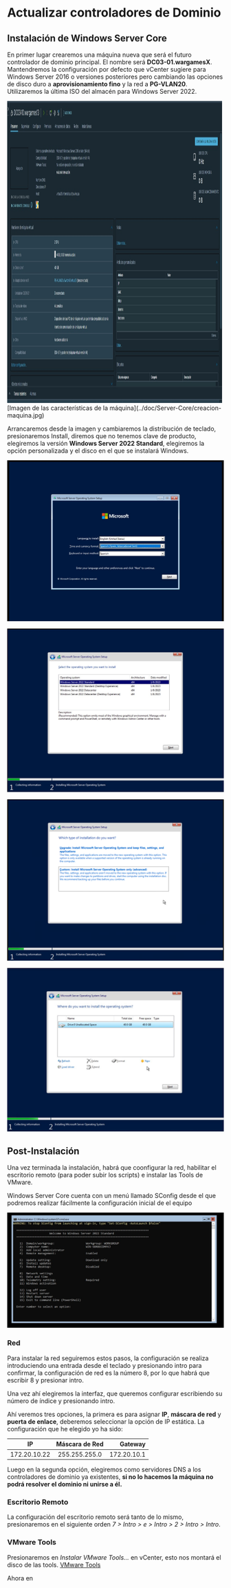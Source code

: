 # Actualizar controladores de Dominio

## Instalación de Windows Server Core

En primer lugar crearemos una máquina nueva que será el futuro controlador de dominio principal. El nombre será **DC03-01.wargamesX**. Mantendremos la configuración por defecto que vCenter sugiere para Windows Server 2016 o versiones posteriores pero cambiando las opciones de disco duro a **aprovisionamiento fino** y la red a **PG-VLAN20**. Utilizaremos la última ISO del almacén para Windows Server 2022.

<img src="../doc/Server-Core/creacion-maquina.jpg" alt="Imagen de las características de la máquina" height="700" width="500">
[Imagen de las características de la máquina](../doc/Server-Core/creacion-maquina.jpg)

Arrancaremos desde la imagen y cambiaremos la distribución de teclado, presionaremos Install, diremos que no tenemos clave de producto, elegiremos la versión **Windows Server 2022 Standard**, elegiremos la opción personalizada y el disco en el que se instalará Windows.

![Teclado](../doc/Server-Core/teclado.jpg)

![Edición](../doc/Server-Core/edicion.jpg)

![Personalizada](../doc/Server-Core/personalizada.png)

![Disco](../doc/Server-Core/disco.jpg)


## Post-Instalación

Una vez terminada la instalación, habrá que coonfigurar la red, habilitar el escritorio remoto (para poder subir los scripts) e instalar las Tools de VMware.

Windows Server Core cuenta con un menú llamado SConfig desde el que podremos realizar fácilmente la configuración inicial de el equipo

![SConfig](../doc/Server-Core/sconfig.jpg)

### Red

Para instalar la red seguiremos estos pasos, la configuración se realiza introduciendo una entrada desde el teclado y presionando intro para confirmar, la configuración de red es la número 8, por lo que habrá que escribir 8 y presionar intro.

Una vez ahí elegiremos la interfaz, que queremos configurar escribiendo su número de índice y presionando intro.

Ahí veremos tres opciones, la primera es para asignar **IP**, **máscara de red** y **puerta de enlace**, deberemos seleccionar la opción de IP estática. La configuración que he elegido yo ha sido:

| **IP**        | **Máscara de Red**           | **Gateway**  |
| ------------- |:-------------:| -----:|
| 172.20.10.22      | 255.255.255.0 | 172.20.10.1 |

Luego en la segunda opción, elegiremos como servidores DNS a los controladores de dominio ya existentes, **si no lo hacemos la máquina no podrá resolver el dominio ni unirse a él.**


### Escritorio Remoto

La configuración del escritorio remoto será tanto de lo mismo, presionaremos en el siguiente orden *7 > Intro > e > Intro > 2 > Intro > Intro*.


### VMware Tools

Presionaremos en *Instalar VMware Tools…* en vCenter, esto nos montará el disco de las tools.
[VMware Tools](../doc/Server-Core/tools.jpg)


Ahora en 